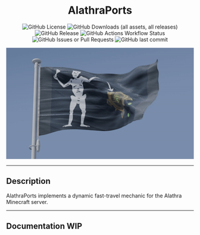 <h1 style="text-align:center;">AlathraPorts</h1>
<p style="text-align:center;">
    <img alt="GitHub License" src="https://img.shields.io/github/license/Alathra/AlathraPorts?style=for-the-badge&color=blue&labelColor=141417">
    <img alt="GitHub Downloads (all assets, all releases)" src="https://img.shields.io/github/downloads/Alathra/AlathraPorts/total?style=for-the-badge&labelColor=141417">
    <img alt="GitHub Release" src="https://img.shields.io/github/v/release/Alathra/AlathraPorts?include_prereleases&sort=semver&style=for-the-badge&label=LATEST%20VERSION&labelColor=141417">
    <img alt="GitHub Actions Workflow Status" src="https://img.shields.io/github/actions/workflow/status/Alathra/AlathraPorts/ci.yml?style=for-the-badge&labelColor=141417">
    <img alt="GitHub Issues or Pull Requests" src="https://img.shields.io/github/issues/Alathra/AlathraPorts?style=for-the-badge&labelColor=141417">
    <img alt="GitHub last commit" src="https://img.shields.io/github/last-commit/Alathra/AlathraPorts?style=for-the-badge&labelColor=141417">
</p>
<p align="center"><img src="https://github.com/Alathra/AlathraPorts/blob/main/docs/assets/alathra_ports_logo_flag.gif?raw=true" alt="AlathraPorts Logo Flag" /></p>

---


## Description

AlathraPorts implements a dynamic fast-travel mechanic for the Alathra Minecraft server. 

---

## Documentation WIP
